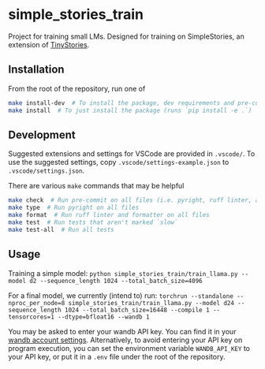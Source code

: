 # simple_stories_train

Project for training small LMs. Designed for training on SimpleStories, an extension of [TinyStories](https://arxiv.org/abs/2305.07759).

## Installation

From the root of the repository, run one of

```bash
make install-dev  # To install the package, dev requirements and pre-commit hooks
make install  # To just install the package (runs `pip install -e .`)
```

## Development

Suggested extensions and settings for VSCode are provided in `.vscode/`. To use the suggested
settings, copy `.vscode/settings-example.json` to `.vscode/settings.json`.

There are various `make` commands that may be helpful

```bash
make check  # Run pre-commit on all files (i.e. pyright, ruff linter, and ruff formatter)
make type  # Run pyright on all files
make format  # Run ruff linter and formatter on all files
make test  # Run tests that aren't marked `slow`
make test-all  # Run all tests
```

## Usage

Training a simple model:
`python simple_stories_train/train_llama.py --model d2 --sequence_length 1024 --total_batch_size=4096`

For a final model, we currently (intend to) run:
`torchrun --standalone --nproc_per_node=8 simple_stories_train/train_llama.py --model d24 --sequence_length 1024 --total_batch_size=16448 --compile 1 --tensorcores=1 --dtype=bfloat16 --wandb 1`

You may be asked to enter your wandb API key. You can find it in your [wandb account settings](https://wandb.ai/settings). Alternatively, to avoid entering your API key on program execution, you can set the environment variable `WANDB_API_KEY` to your API key, or put it in a
`.env` file under the root of the repository.
